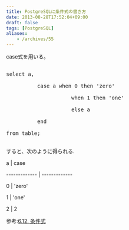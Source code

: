 ```yaml
---
title: PostgreSQLに条件式の書き方
date: 2013-08-28T17:52:04+09:00
draft: false
tags: [PostgreSQL]
aliases:
    - /archives/55
---
```


case式を用いる。

<pre>
select a,
          case a when 0 then 'zero'
                     when 1 then 'one'
                     else a
          end
from table;
</pre>

すると、次のように得られる.


a | case
------------- | -------------
0  | 'zero'
1  | 'one'
2  | 2

参考:[6.12. 条件式](http://www.postgresql.jp/document/7.3/user/functions-conditional.html)


